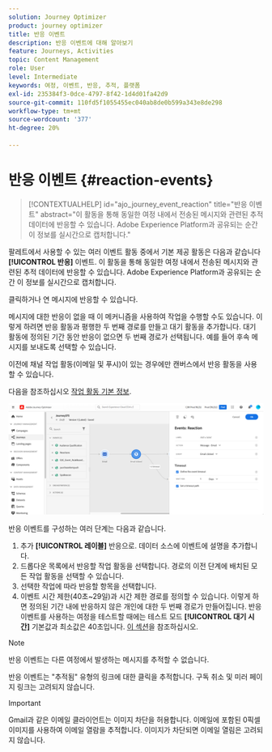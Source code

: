 ```yaml
---
solution: Journey Optimizer
product: journey optimizer
title: 반응 이벤트
description: 반응 이벤트에 대해 알아보기
feature: Journeys, Activities
topic: Content Management
role: User
level: Intermediate
keywords: 여정, 이벤트, 반응, 추적, 플랫폼
exl-id: 235384f3-0dce-4797-8f42-1d4d01fa42d9
source-git-commit: 110fd5f1055455ec040ab8de0b599a343e8de298
workflow-type: tm+mt
source-wordcount: '377'
ht-degree: 20%

---
```


# 반응 이벤트 {#reaction-events}

>[!CONTEXTUALHELP]
>id="ajo_journey_event_reaction"
>title="반응 이벤트"
>abstract="이 활동을 통해 동일한 여정 내에서 전송된 메시지와 관련된 추적 데이터에 반응할 수 있습니다. Adobe Experience Platform과 공유되는 순간 이 정보를 실시간으로 캡처합니다."

팔레트에서 사용할 수 있는 여러 이벤트 활동 중에서 기본 제공 활동은 다음과 같습니다 **[!UICONTROL 반응]** 이벤트. 이 활동을 통해 동일한 여정 내에서 전송된 메시지와 관련된 추적 데이터에 반응할 수 있습니다. Adobe Experience Platform과 공유되는 순간 이 정보를 실시간으로 캡처합니다.

클릭하거나 연 메시지에 반응할 수 있습니다.

메시지에 대한 반응이 없을 때 이 메커니즘을 사용하여 작업을 수행할 수도 있습니다. 이렇게 하려면 반응 활동과 평행한 두 번째 경로를 만들고 대기 활동을 추가합니다. 대기 활동에 정의된 기간 동안 반응이 없으면 두 번째 경로가 선택됩니다. 예를 들어 후속 메시지를 보내도록 선택할 수 있습니다.

이전에 채널 작업 활동(이메일 및 푸시)이 있는 경우에만 캔버스에서 반응 활동을 사용할 수 있습니다.

다음을 참조하십시오 [작업 활동 기본 정보](../building-journeys/about-journey-activities.md#action-activities).

![](assets/journey45.png)

반응 이벤트를 구성하는 여러 단계는 다음과 같습니다.

1. 추가 **[!UICONTROL 레이블]** 반응으로. 데이터 소스에 이벤트에 설명을 추가합니다.
1. 드롭다운 목록에서 반응할 작업 활동을 선택합니다. 경로의 이전 단계에 배치된 모든 작업 활동을 선택할 수 있습니다.
1. 선택한 작업에 따라 반응할 항목을 선택합니다.
1. 이벤트 시간 제한(40초~29일)과 시간 제한 경로를 정의할 수 있습니다. 이렇게 하면 정의된 기간 내에 반응하지 않은 개인에 대한 두 번째 경로가 만들어집니다. 반응 이벤트를 사용하는 여정을 테스트할 때에는 테스트 모드 **[!UICONTROL 대기 시간]** 기본값과 최소값은 40초입니다. [이 섹션](../building-journeys/testing-the-journey.md)을 참조하십시오.

>[!NOTE]
>
>
>반응 이벤트는 다른 여정에서 발생하는 메시지를 추적할 수 없습니다.
>
>반응 이벤트는 &quot;추적됨&quot; 유형의 링크에 대한 클릭을 추적합니다. 구독 취소 및 미러 페이지 링크는 고려되지 않습니다.

>[!IMPORTANT]
>
>Gmail과 같은 이메일 클라이언트는 이미지 차단을 허용합니다. 이메일에 포함된 0픽셀 이미지를 사용하여 이메일 열람을 추적합니다. 이미지가 차단되면 이메일 열림은 고려되지 않습니다.

